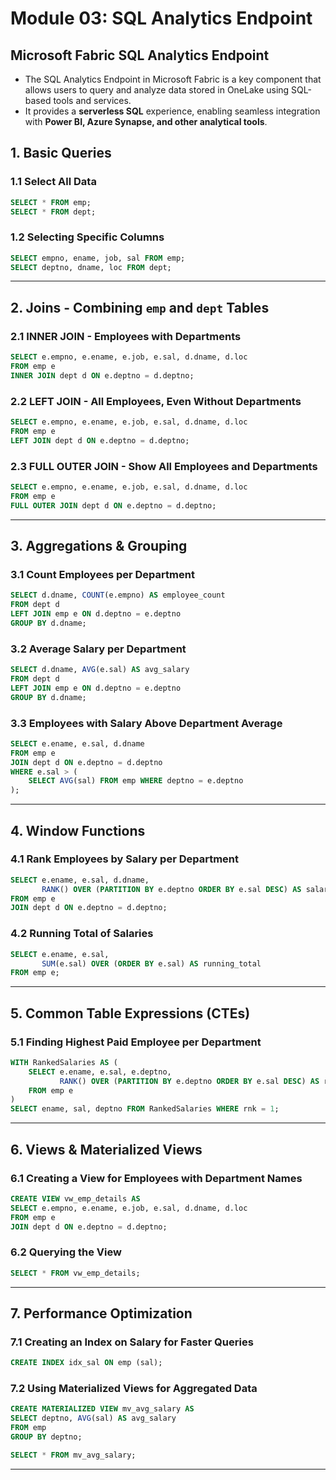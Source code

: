 # Module 03: SQL Analytics Endpoint

## Microsoft Fabric SQL Analytics Endpoint
- The SQL Analytics Endpoint in Microsoft Fabric is a key component that allows users to query and analyze data stored in OneLake using SQL-based tools and services.
- It provides a **serverless SQL** experience, enabling seamless integration with **Power BI, Azure Synapse, and other analytical tools**.

## 1. **Basic Queries**
### **1.1 Select All Data**
```sql
SELECT * FROM emp;
SELECT * FROM dept;
```

### **1.2 Selecting Specific Columns**
```sql
SELECT empno, ename, job, sal FROM emp;
SELECT deptno, dname, loc FROM dept;
```

---

## 2. **Joins - Combining `emp` and `dept` Tables**
### **2.1 INNER JOIN - Employees with Departments**
```sql
SELECT e.empno, e.ename, e.job, e.sal, d.dname, d.loc
FROM emp e
INNER JOIN dept d ON e.deptno = d.deptno;
```

### **2.2 LEFT JOIN - All Employees, Even Without Departments**
```sql
SELECT e.empno, e.ename, e.job, e.sal, d.dname, d.loc
FROM emp e
LEFT JOIN dept d ON e.deptno = d.deptno;
```

### **2.3 FULL OUTER JOIN - Show All Employees and Departments**
```sql
SELECT e.empno, e.ename, e.job, e.sal, d.dname, d.loc
FROM emp e
FULL OUTER JOIN dept d ON e.deptno = d.deptno;
```

---

## 3. **Aggregations & Grouping**
### **3.1 Count Employees per Department**
```sql
SELECT d.dname, COUNT(e.empno) AS employee_count
FROM dept d
LEFT JOIN emp e ON d.deptno = e.deptno
GROUP BY d.dname;
```

### **3.2 Average Salary per Department**
```sql
SELECT d.dname, AVG(e.sal) AS avg_salary
FROM dept d
LEFT JOIN emp e ON d.deptno = e.deptno
GROUP BY d.dname;
```

### **3.3 Employees with Salary Above Department Average**
```sql
SELECT e.ename, e.sal, d.dname
FROM emp e
JOIN dept d ON e.deptno = d.deptno
WHERE e.sal > (
    SELECT AVG(sal) FROM emp WHERE deptno = e.deptno
);
```

---

## 4. **Window Functions**
### **4.1 Rank Employees by Salary per Department**
```sql
SELECT e.ename, e.sal, d.dname,
       RANK() OVER (PARTITION BY e.deptno ORDER BY e.sal DESC) AS salary_rank
FROM emp e
JOIN dept d ON e.deptno = d.deptno;
```

### **4.2 Running Total of Salaries**
```sql
SELECT e.ename, e.sal,
       SUM(e.sal) OVER (ORDER BY e.sal) AS running_total
FROM emp e;
```

---

## 5. **Common Table Expressions (CTEs)**
### **5.1 Finding Highest Paid Employee per Department**
```sql
WITH RankedSalaries AS (
    SELECT e.ename, e.sal, e.deptno,
           RANK() OVER (PARTITION BY e.deptno ORDER BY e.sal DESC) AS rnk
    FROM emp e
)
SELECT ename, sal, deptno FROM RankedSalaries WHERE rnk = 1;
```

---

## 6. **Views & Materialized Views**
### **6.1 Creating a View for Employees with Department Names**
```sql
CREATE VIEW vw_emp_details AS
SELECT e.empno, e.ename, e.job, e.sal, d.dname, d.loc
FROM emp e
JOIN dept d ON e.deptno = d.deptno;
```

### **6.2 Querying the View**
```sql
SELECT * FROM vw_emp_details;
```

---

## 7. **Performance Optimization**
### **7.1 Creating an Index on Salary for Faster Queries**
```sql
CREATE INDEX idx_sal ON emp (sal);
```

### **7.2 Using Materialized Views for Aggregated Data**
```sql
CREATE MATERIALIZED VIEW mv_avg_salary AS
SELECT deptno, AVG(sal) AS avg_salary
FROM emp
GROUP BY deptno;
```
```sql
SELECT * FROM mv_avg_salary;
```

---
